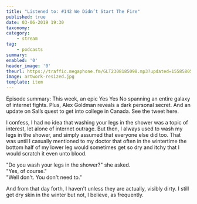 ```yaml
---
title: "Listened to: #142 We Didn’t Start The Fire"
published: true
date: 03-06-2019 19:30
taxonomy:
category:
	- stream
tag:
	- podcasts
summary:
enabled: '0'
header_image: '0'
theurl: https://traffic.megaphone.fm/GLT2308185098.mp3?updated=1558580571
image: artwork-resized.jpg
template: item
---
```

 
Episode summary: This week, an epic Yes Yes No spanning an entire galaxy of internet fights. Plus, Alex Goldman reveals a dark personal secret. And an update on Sal’s quest to get into college in Canada. See the tweet here.

I confess, I had no idea that washing your legs in the shower was a topic of interest, let alone of internet outrage. But then, I always used to wash my legs in the shower, and simply assumed that everyone else did too. That was until I casually mentioned to my doctor that often in the wintertime the bottom half of my lower leg would sometimes get so dry and itchy that I would scratch it even unto blood.

"Do you wash your legs in the shower?" she asked.  
"Yes, of course."  
"Well don't. You don't need to."  

And from that day forth, I haven't unless they are actually, visibly dirty. I still get dry skin in the winter but not, I believe, as frequently.

